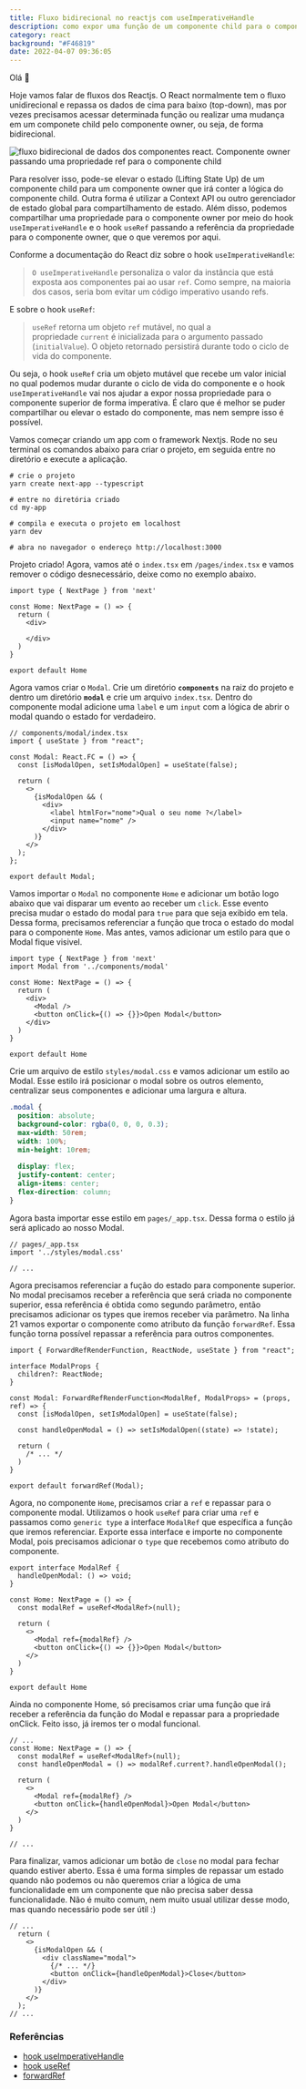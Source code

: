 ```yaml
---
title: Fluxo bidirecional no reactjs com useImperativeHandle
description: como expor uma função de um componente child para o componente owner no reactjs
category: react
background: "#F46819"
date: 2022-04-07 09:36:05
---
```

Olá 👋

Hoje vamos falar de fluxos dos Reactjs. O React normalmente tem o fluxo unidirecional e repassa os dados de cima para baixo (top-down), mas por vezes precisamos acessar determinada função ou realizar uma mudança em um componete child pelo componente owner, ou seja, de forma bidirecional.

![fluxo bidirecional de dados dos componentes react. Componente owner passando uma propriedade ref para o componente child](assets/img/bidirecional.png)

Para resolver isso, pode-se elevar o estado (Lifting State Up) de um componente child para um componente owner que irá conter a lógica do componente child. Outra forma é utilizar a Context API ou outro gerenciador de estado global para compartilhamento de estado.  Além disso, podemos compartilhar uma propriedade para o componente owner por meio do hook `useImperativeHandle` e o hook `useRef` passando a referência da propriedade para o componente owner, que o que veremos por aqui.

Conforme a documentação do React diz sobre o hook `useImperativeHandle`:

> `O useImperativeHandle` personaliza o valor da instância que está exposta aos componentes pai ao usar `ref`. Como sempre, na maioria dos casos, seria bom evitar um código imperativo usando refs.

E sobre o hook `useRef`:

> `useRef` retorna um objeto `ref` mutável, no qual a propriedade `current` é inicializada para o argumento passado (`initialValue`). O objeto retornado persistirá durante todo o ciclo de vida do componente.

Ou seja, o hook `useRef` cria um objeto mutável que recebe um valor inicial no qual podemos mudar durante o ciclo de vida do componente e o hook  `useImperativeHandle` vai nos ajudar a expor nossa propriedade para o componente superior de forma imperativa. É claro que é melhor se puder compartilhar ou elevar o estado do componente, mas nem sempre isso é possível.

Vamos começar criando um app com o framework Nextjs. Rode no seu terminal os comandos abaixo para criar o projeto, em seguida entre no diretório e execute a aplicação.

```shell
# crie o projeto
yarn create next-app --typescript

# entre no diretória criado
cd my-app

# compila e executa o projeto em localhost
yarn dev

# abra no navegador o endereço http://localhost:3000
```

Projeto criado! Agora, vamos até o `index.tsx` em `/pages/index.tsx` e vamos remover o código desnecessário, deixe como no exemplo abaixo.

```tsx
import type { NextPage } from 'next'

const Home: NextPage = () => {
  return (
    <div>
 
    </div>
  )
}

export default Home
```

Agora vamos criar o `Modal`. Crie um diretório **`components`** na raiz do projeto e dentro um diretório **`modal`** e crie um arquivo `index.tsx`. Dentro do componente modal adicione uma `label` e um `input` com a lógica de abrir o modal quando o estado for verdadeiro.

```tsx
// components/modal/index.tsx
import { useState } from "react";

const Modal: React.FC = () => {
  const [isModalOpen, setIsModalOpen] = useState(false);
  
  return (
    <>
      {isModalOpen && (
        <div>
          <label htmlFor="nome">Qual o seu nome ?</label>
          <input name="nome" />
        </div>
      )}
    </>
  );
};

export default Modal;
```

Vamos importar o `Modal` no componente `Home` e adicionar um botão logo abaixo que vai disparar um evento ao receber um `click`. Esse evento precisa mudar o estado do modal para `true` para que seja exibido em tela. Dessa forma, precisamos referenciar a função que troca o estado do modal para o componente `Home`. Mas antes, vamos adicionar um estilo para que o Modal fique visivel.

```tsx
import type { NextPage } from 'next'
import Modal from '../components/modal'

const Home: NextPage = () => {
  return (
    <div>
      <Modal />
      <button onClick={() => {}}>Open Modal</button>
    </div>
  )
}

export default Home
```

Crie um arquivo de estilo `styles/modal.css` e vamos adicionar um estilo ao Modal. Esse estilo irá posicionar o modal sobre os outros elemento, centralizar seus componentes e adicionar uma largura e altura.

```css
.modal {
  position: absolute;
  background-color: rgba(0, 0, 0, 0.3);
  max-width: 50rem;
  width: 100%;
  min-height: 10rem;
  
  display: flex;
  justify-content: center;
  align-items: center;
  flex-direction: column;
}
```

Agora basta importar esse estilo em `pages/_app.tsx`. Dessa forma o estilo já será aplicado ao nosso Modal.

```tsx
// pages/_app.tsx
import '../styles/modal.css'

// ...
```

Agora precisamos referenciar a fução do estado para componente superior. No modal precisamos receber a referência que será criada no componente superior, essa referência é obtida como segundo parâmetro, então precisamos adicionar os types que iremos receber via parâmetro. Na linha 21 vamos exportar o componente como atributo da função `forwardRef`. Essa função torna possível repassar a referência para outros componentes.

```tsx
import { ForwardRefRenderFunction, ReactNode, useState } from "react";

interface ModalProps {
  children?: ReactNode;
}

const Modal: ForwardRefRenderFunction<ModalRef, ModalProps> = (props, ref) => {
  const [isModalOpen, setIsModalOpen] = useState(false);

  const handleOpenModal = () => setIsModalOpen((state) => !state);

  return (
    /* ... */
  )
}

export default forwardRef(Modal);
```

Agora, no componente `Home`, precisamos criar a `ref` e repassar para o componente modal.  Utilizamos o hook `useRef` para criar uma `ref` e passamos como `generic type` a interface `ModalRef` que específica a função que iremos referenciar. Exporte essa interface e importe no componente Modal, pois precisamos adicionar o `type` que recebemos como atributo do componente. 

```tsx
export interface ModalRef {
  handleOpenModal: () => void;
}

const Home: NextPage = () => {
  const modalRef = useRef<ModalRef>(null);

  return (
    <>
      <Modal ref={modalRef} />
      <button onClick={() => {}}>Open Modal</button>
    </>
  )
}

export default Home
```

Ainda no componente Home, só precisamos criar uma função que irá receber a referência da função do Modal e repassar para a propriedade onClick. Feito isso, já iremos ter o modal funcional. 

```tsx
// ...
const Home: NextPage = () => {
  const modalRef = useRef<ModalRef>(null);
  const handleOpenModal = () => modalRef.current?.handleOpenModal();

  return (
    <>
      <Modal ref={modalRef} />
      <button onClick={handleOpenModal}>Open Modal</button>
    </>
  )
}

// ...
```

Para finalizar, vamos adicionar um botão de `close` no modal para fechar quando estiver aberto. Essa é uma forma simples de repassar um estado quando não podemos ou não queremos criar a lógica de uma funcionalidade em um componente que não precisa saber dessa funcionalidade.  Não é muito comum, nem muito usual utilizar desse modo, mas quando necessário pode ser útil :)

```tsx
// ...
  return (
    <>
      {isModalOpen && (
        <div className="modal">
          {/* ... */}
          <button onClick={handleOpenModal}>Close</button>
        </div>
      )}
    </>
  );
// ...
```

### Referências

* [hook useImperativeHandle](https://pt-br.reactjs.org/docs/hooks-reference.html#useimperativehandle)
* [hook useRef](https://pt-br.reactjs.org/docs/hooks-reference.html#useref)
* [forwardRef](https://pt-br.reactjs.org/docs/react-api.html#reactforwardref)